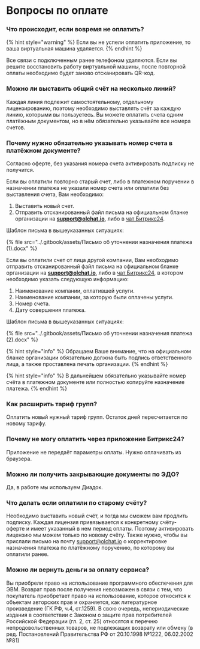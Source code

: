# Вопросы по оплате

### Что происходит, если вовремя не оплатить?

{% hint style="warning" %}
Если вы не успели оплатить приложение, то ваша виртуальная машина удаляется.
{% endhint %}

Все связи с подключенным ранее телефоном удаляются. Если вы решите восстановить работу виртуальной машины, после повторной оплаты необходимо будет заново отсканировать QR-код.

### Можно ли выставить общий счёт на несколько линий?

Каждая линия подлежит самостоятельному, отдельному лицензированию, поэтому необходимо выставлять счёт за каждую линию, которыми вы пользуетесь. Вы можете оплатить счета одним платёжным документом, но в нём обязательно указывайте все номера счетов.

### Почему нужно обязательно указывать номер счета в платёжном документе?

Согласно оферте, без указания номера счета активировать подписку не получится.

Если вы оплатили повторно старый счет, либо в платежном поручении в назначении платежа не указали номер счета или оплатили без выставления счета, Вам необходимо:

1. Выставить новый счет.
2. Отправить отсканированный файл письма на официальном бланке организации на **support@olchat.io**, либо в [чат Битрикс24](https://auth2.bitrix24.net/oauth/select/?preset=im\&IM_DIALOG=networkLines7c380c91ab28dacab02d3af93fecdbf9).

Шаблон письма в вышеуказанных ситуациях:

{% file src="../.gitbook/assets/Письмо об уточнении назначения платежа (1).docx" %}

Если вы оплатили счет от лица другой компании, Вам необходимо отправить отсканированный файл письма на официальном бланке организации на **support@olchat.io**, либо в [чат Битрикс24](https://auth2.bitrix24.net/oauth/select/?preset=im\&IM_DIALOG=networkLines7c380c91ab28dacab02d3af93fecdbf9), в котором необходимо указать следующую информацию:

1. Наименование компании, оплатившей услуги.
2. Наименование компании, за которую были оплачены услуги.
3. Номер счета.
4. Дату совершения платежа.

Шаблон письма в вышеуказанных ситуациях:

{% file src="../.gitbook/assets/Письмо об уточнении назначения платежа (2).docx" %}

{% hint style="info" %}
Обращаем Ваше внимание, что на официальном бланке организации обязательно должна быть подпись ответственного лица, а также проставлена печать организации.
{% endhint %}

{% hint style="info" %}
В дальнейшем обязательно указывайте номер счёта в платежном документе или полностью копируйте назначение платежа.
{% endhint %}

### Как расширить тариф групп?

Оплатить новый нужный тариф групп. Остаток дней пересчитается по новому тарифу.

### Почему не могу оплатить через приложение Битрикс24?

Приложение не передаёт параметры оплаты. Нужно оплачивать из браузера.

### Можно ли получить закрывающие документы по ЭДО?

Да, в работе мы используем Диадок.

### Что делать если оплатили по старому счёту?

Необходимо выставить новый счёт, и тогда мы сможем вам продлить подписку. Каждая лицензия привязывается к конкретному счёту-оферте и имеет указанный в нем период оплаты. Поэтому активировать лицензию мы можем только по новому счёту. Также нужно, чтобы вы прислали письмо на почту support@olchat.io о корректировке назначения платежа по платёжному поручению, по которому вы оплатили ранее.

### Можно ли вернуть деньги за оплату сервиса?

Вы приобрели право на использование программного обеспечения для ЭВМ. Возврат прав после получения невозможен в связи с тем, что покупатель приобретает право на использование, которое относится к объектам авторских прав и охраняется, как литературное произведение (ГК РФ, ч.4, ст.1259). В свою очередь, непериодические издания в соответствии с Законом о защите прав потребителей Российской Федерации (гл. 2, ст. 25) относятся к перечню непродовольственных товаров, не подлежащих возврату или обмену (в ред. Постановлений Правительства РФ от 20.10.1998 №1222, 06.02.2002 №81)
